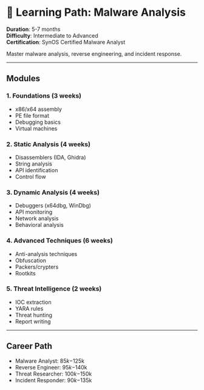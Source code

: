 # 🦠 Learning Path: Malware Analysis

**Duration**: 5-7 months  
**Difficulty**: Intermediate to Advanced  
**Certification**: SynOS Certified Malware Analyst

Master malware analysis, reverse engineering, and incident response.

---

## Modules

### 1. Foundations (3 weeks)
- x86/x64 assembly
- PE file format
- Debugging basics
- Virtual machines

### 2. Static Analysis (4 weeks)
- Disassemblers (IDA, Ghidra)
- String analysis
- API identification
- Control flow

### 3. Dynamic Analysis (4 weeks)
- Debuggers (x64dbg, WinDbg)
- API monitoring
- Network analysis
- Behavioral analysis

### 4. Advanced Techniques (6 weeks)
- Anti-analysis techniques
- Obfuscation
- Packers/crypters
- Rootkits

### 5. Threat Intelligence (2 weeks)
- IOC extraction
- YARA rules
- Threat hunting
- Report writing

---

## Career Path

- Malware Analyst: $85k-$125k
- Reverse Engineer: $95k-$140k
- Threat Researcher: $100k-$150k
- Incident Responder: $90k-$135k
